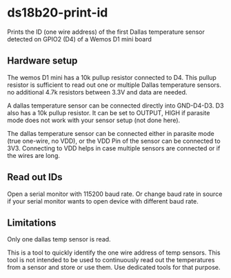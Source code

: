 # ds18b20-print-id
Prints the ID (one wire address) of the first Dallas temperature sensor detected on GPIO2 (D4) of a Wemos D1 mini board

## Hardware setup
The wemos D1 mini has a 10k pullup resistor connected to D4.
This pullup resistor is sufficient to read out one or multiple Dallas
temperature sensors. no additional 4.7k resistors between 3.3V and data are
needed.

A dallas temperature sensor can be connected directly into GND-D4-D3.
D3 also has a 10k pullup resistor. It can be set to OUTPUT, HIGH if
parasite mode does not work with your sensor setup (not done here).

The dallas temperature sensor can be connected either in parasite mode (true
one-wire, no VDD), or the VDD Pin of the sensor can be connected to 3V3.
Connecting to VDD helps in case multiple sensors are connected or if the wires
are long.

## Read out IDs
Open a serial monitor with 115200 baud rate. Or change baud rate in source if
your serial monitor wants to open device with different baud rate.


## Limitations
Only one dallas temp sensor is read.

This is a tool to quickly identify the one wire address of temp sensors.
This tool is not intended to be used to continuously read out the temperatures
from a sensor and store or use them. Use dedicated tools for that purpose.
